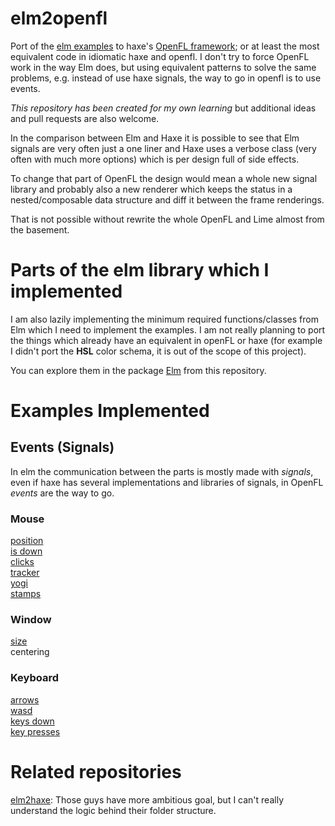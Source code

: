 # elm2openfl

Port of the [elm examples](http://elm-lang.org/Examples.elm) to haxe's [OpenFL framework](openfl.org); or at least the most equivalent code in idiomatic haxe and openfl.
I don't try to force OpenFL work in the way Elm does, but using equivalent patterns to solve the same problems, e.g. instead of use haxe signals, the way to go in openfl is to use events.

*This repository has been created for my own learning* but additional ideas and pull requests are also welcome.

In the comparison between Elm and Haxe it is possible to see that Elm signals are very often just a one liner and Haxe 
uses a verbose class (very often with much more options) which is per design full of side effects.

To change that part of OpenFL the design would mean a whole new signal library and probably also a new renderer which 
keeps the status in a nested/composable data structure and diff it between the frame renderings. 

That is not possible without rewrite the whole OpenFL and Lime almost from the basement.

# Parts of the elm library which I implemented

I am also lazily implementing the minimum required functions/classes from Elm which I need to implement the examples.
I am not really planning to port the things which already have an equivalent in openFL or haxe 
(for example I didn't port the __HSL__ color schema, it is out of the scope of this project).

You can explore them in the package [Elm](Elm) from this repository.

# Examples Implemented

##  Events (Signals)

In elm the communication between the parts is mostly made with _signals_, even if haxe has several implementations and
libraries of signals, in OpenFL _events_ are the way to go.


### Mouse
[position](Events/mouse/position) </br>
[is down](Events/mouse/is_down)  </br>
[clicks](Events/mouse/clicks)  </br>
[tracker](Events/mouse/tracker)  </br>
[yogi](Events/mouse/yogi)  </br>
[stamps](Events/mouse/stamps) </br>
### Window
[size](Events/window/size) </br>
centering </br>
### Keyboard
[arrows](Events/keyboard/arrows) </br>
[wasd](Events/keyboard/wasd) </br>
[keys down](Events/keyboard/keys_down) </br>
[key presses](Events/keyboard/key_presses) </br>


# Related repositories
[elm2haxe](https://github.com/metaperl/elm2haxe): Those guys have more ambitious goal, but I can't really understand the logic behind their folder structure.

